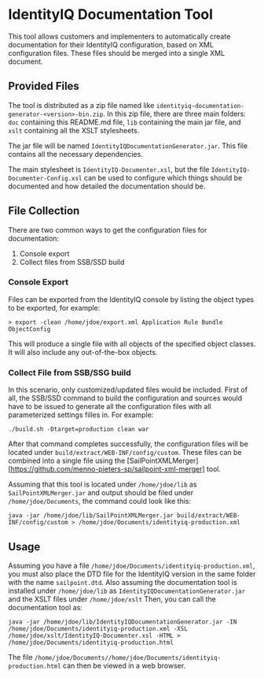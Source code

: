 # IdentityIQ Documentation Tool

This tool allows customers and implementers to automatically create documentation for their IdentityIQ configuration, based on XML configuration files. These files should be merged into a single XML document.

## Provided Files

The tool is distributed as a zip file named like `identityiq-documentation-generator-<version>-bin.zip`. In this zip file, there are three main folders: `doc` containing this README.md file, `lib` containing the main jar file, and `xslt` containing all the XSLT stylesheets.

The jar file will be named `IdentityIQDocumentationGenerator.jar`. This file contains all the necessary dependencies.

The main stylesheet is `IdentityIQ-Documenter.xsl`, but the file `IdentityIQ-Documenter-Config.xsl` can be used to configure which things should be documented and how detailed the documentation should be.

## File Collection

There are two common ways to get the configuration files for documentation:
1. Console export
1. Collect files from SSB/SSD build

### Console Export
Files can be exported from the IdentityIQ console by listing the object types to be exported, for example:
```
> export -clean /home/jdoe/export.xml Application Rule Bundle ObjectConfig
```

This will produce a single file with all objects of the specified object classes. It will also include any out-of-the-box objects.

### Collect File from SSB/SSG build

In this scenario, only customized/updated files would be included. First of all, the SSB/SSD command to build the configuration and sources would have to be issued to generate all the configuration files with all parameterized settings filles in. For example:

```
./build.sh -Dtarget=production clean war
```

After that command completes successfully, the configuration files will be located under `build/extract/WEB-INF/config/custom`. These files can be combined into a single file using the [SailPointXMLMerger][https://github.com/menno-pieters-sp/sailpoint-xml-merger] tool.

Assuming that this tool is located under `/home/jdoe/lib` as `SailPointXMLMerger.jar` and output should be filed under `/home/jdoe/Documents`, the command could look like this:

```
java -jar /home/jdoe/lib/SailPointXMLMerger.jar build/extract/WEB-INF/config/custom > /home/jdoe/Documents/identityiq-production.xml
```

## Usage

Assuming you have a file `/home/jdoe/Documents/identityiq-production.xml`, you must also place the DTD file for the IdentityIQ version in the same folder with the name `sailpoint.dtd`. Also assuming the documentation tool is installed under `/home/jdoe/lib` as `IdentityIQDocumentationGenerator.jar` and the XSLT files under `/home/jdoe/xslt` Then, you can call the documentation tool as:

```
java -jar /home/jdoe/lib/IdentityIQDocumentationGenerator.jar -IN /home/jdoe/Documents/identityiq-production.xml -XSL /home/jdoe/xslt/IdentityIQ-Documenter.xsl -HTML > /home/jdoe/Documents/identityiq-production.html
```

The file `/home/jdoe/Documents//home/jdoe/Documents/identityiq-production.html` can then be viewed in a web browser.
